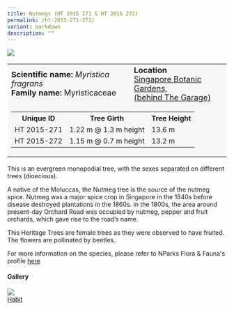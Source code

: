 ```yaml
---
title: Nutmegs (HT 2015 271 & HT 2015 272)
permalink: /ht-2015-271-272/
variant: markdown
description: ""
---
```

<div class="isomer-image-wrapper">
<img src="/images/Heritage_trees_photos/rain_tree_ht_2005_45-habit.jpg">
</div><table style="minWidth: 100px; font-size: 18px; background: #F4F6F7">
<tbody><tr>
<td rowspan="1" colspan="1">
<strong>Scientific name:</strong> <em>Myristica fragrans</em> 
<br><strong>Family name: </strong>Myristicaceae
</td>
<td rowspan="1" colspan="1">
<strong>Location</strong><a href="https://www.onemap.gov.sg/?lat=1.4073399999964449&amp;lng=103.98852599999908">
<br>Singapore Botanic Gardens,<br>(behind The Garage)</a>
</td>
</tr>
<tr><td rowspan="1" colspan="3">
<table style="minWidth: 100px; font-size: 16px;">
<tbody>
<tr>
 <th>Unique ID</th>
 <th>Tree Girth</th>
 <th>Tree Height</th>
</tr>
<tr>
 <td>HT 2015-271</td>
 <td>1.22 m @ 1.3 m height</td>
 <td>13.6 m</td>
</tr>
<tr>
 <td>HT 2015-272</td>
 <td>1.15 m @ 0.7 m height</td>
 <td>13.2 m</td>
</tr></tbody>
</table>
</td></tr></tbody></table>
<p>This is an evergreen monopodial tree, with the sexes separated on different trees (dioecious).</p>

<p>A native of the Moluccas, the Nutmeg tree is the source of the nutmeg spice. Nutmeg was a major spice crop in Singapore in the 1840s before disease destroyed plantations in the 1860s. In the 1800s, the area around present-day Orchard Road was occupied by nutmeg, pepper and fruit orchards, which gave rise to the road’s name.</p>

<p>This Heritage Trees are female trees as they were observed to have fruited. The flowers are pollinated by beetles.</p>

<p></p><p>For more information on the species, please refer to NParks Flora &amp; Fauna's profile <a href="https://www.nparks.gov.sg/florafaunaweb/flora/3/0/3037">here</a></p>

<h4><b>Gallery</b></h4>
<div class="isomer-card-grid">
<a href="/images/Heritage_trees_photos/rain_tree_ht_2005_45-habit.jpg" class="isomer-card">
<div class="isomer-card-image">
<div class="isomer-image-wrapper"><img src="/images/Heritage_trees_photos/rain_tree_ht_2005_45-habit.jpg"></div></div>
<div class="isomer-card-body"><div class="isomer-card-title">Habit</div></div></a><p></p></div>